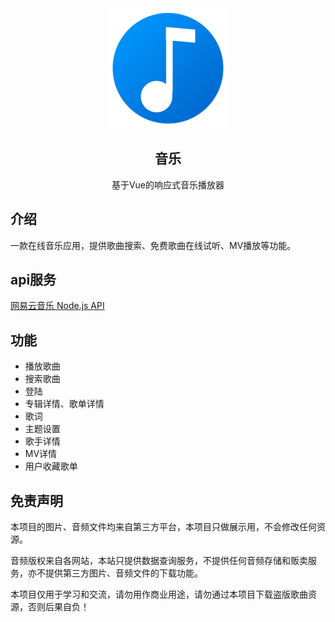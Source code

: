 <div align="center">
  <a href="https://music.xcj.im/">
    <img src="https://raw.githubusercontent.com/ixcj/caiji-music/dev/public/img/icons/android-chrome-192x192.png" width="192">
  </a>
  <h2>音乐</h2>
  <p>基于Vue的响应式音乐播放器</p>
</div>

## 介绍

一款在线音乐应用，提供歌曲搜索、免费歌曲在线试听、MV播放等功能。


## api服务

[网易云音乐 Node.js API](https://github.com/Binaryify/NeteaseCloudMusicApi)

## 功能

- 播放歌曲
- 搜索歌曲
- 登陆
- 专辑详情、歌单详情
- 歌词
- 主题设置
- 歌手详情
- MV详情
- 用户收藏歌单



## 免责声明

本项目的图片、音频文件均来自第三方平台，本项目只做展示用，不会修改任何资源。

音频版权来自各网站，本站只提供数据查询服务，不提供任何音频存储和贩卖服务，亦不提供第三方图片、音频文件的下载功能。

本项目仅用于学习和交流，请勿用作商业用途，请勿通过本项目下载盗版歌曲资源，否则后果自负！